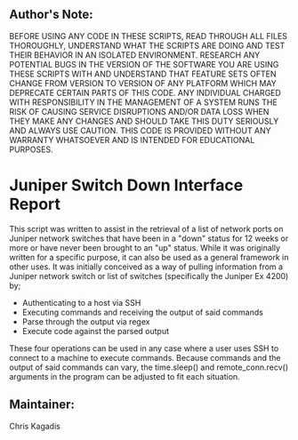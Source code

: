 Author's Note:
--------------
BEFORE USING ANY CODE IN THESE SCRIPTS, READ THROUGH ALL FILES THOROUGHLY, UNDERSTAND WHAT THE SCRIPTS ARE DOING AND TEST THEIR BEHAVIOR IN AN ISOLATED ENVIRONMENT.  RESEARCH ANY POTENTIAL BUGS IN THE VERSION OF THE SOFTWARE YOU ARE USING THESE SCRIPTS WITH AND UNDERSTAND THAT FEATURE SETS OFTEN CHANGE FROM VERSION TO VERSION OF ANY PLATFORM WHICH MAY DEPRECATE CERTAIN PARTS OF THIS CODE.  ANY INDIVIDUAL CHARGED WITH RESPONSIBILITY IN THE MANAGEMENT OF A SYSTEM RUNS THE RISK OF CAUSING SERVICE DISRUPTIONS AND/OR DATA LOSS WHEN THEY MAKE ANY CHANGES AND SHOULD TAKE THIS DUTY SERIOUSLY AND ALWAYS USE CAUTION.  THIS CODE IS PROVIDED WITHOUT ANY WARRANTY WHATSOEVER AND IS INTENDED FOR EDUCATIONAL PURPOSES.  

Juniper Switch Down Interface Report
=======================================================
This script was written to assist in the retrieval of a list of network ports on Juniper network switches that have been in a "down" status for 12 weeks or more or have never been brought to an "up" status.  While it was originally written for a specific purpose, it can also be used as a general framework in other uses.  It was initially conceived as a way of pulling information from a Juniper network switch or list of switches (specifically the Juniper Ex 4200) by;

- Authenticating to a host via SSH
- Executing commands and receiving the output of said commands
- Parse through the output via regex
- Execute code against the parsed output

These four operations can be used in any case where a user uses SSH to connect to a machine to execute commands.  Because commands and the output of said commands can vary, the time.sleep() and remote_conn.recv() arguments in the program can be adjusted to fit each situation.  

Maintainer:
----------
Chris Kagadis
